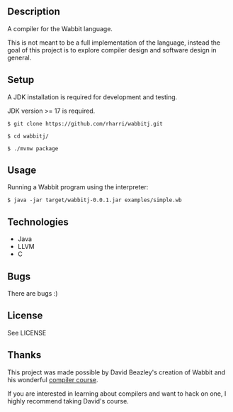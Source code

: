 ## Description
A compiler for the Wabbit language. 

This is not meant to be a full implementation of the language, instead the goal of this project is to explore compiler design and software design in general.

## Setup
A JDK installation is required for development and testing. 

JDK version >= 17 is required.

```
$ git clone https://github.com/rharri/wabbitj.git

$ cd wabbitj/

$ ./mvnw package
```

## Usage
Running a Wabbit program using the interpreter:
```
$ java -jar target/wabbitj-0.0.1.jar examples/simple.wb
```

## Technologies
- Java
- LLVM
- C

## Bugs
There are bugs :)

## License
See LICENSE

## Thanks
This project was made possible by David Beazley's creation of Wabbit and his wonderful [compiler course](https://www.dabeaz.com/compiler.html).

If you are interested in learning about compilers and want to hack on one, I highly recommend taking David's course.